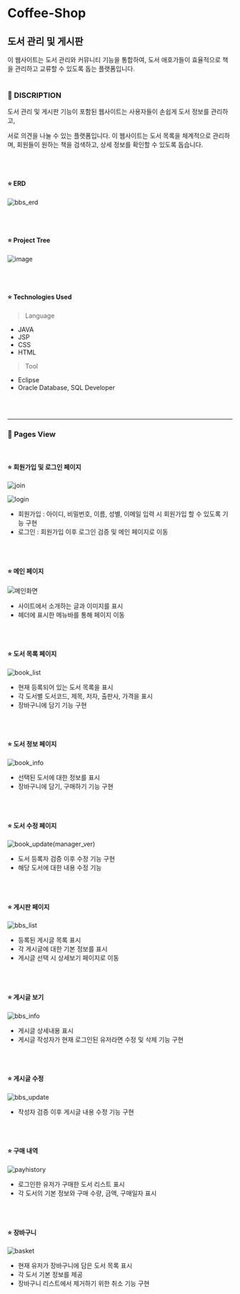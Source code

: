 # Coffee-Shop


## 도서 관리 및 게시판

이 웹사이트는 도서 관리와 커뮤니티 기능을 통합하여, 도서 애호가들이 효율적으로 책을 관리하고 교류할 수 있도록 돕는 플랫폼입니다.
<br><br>
### 📖 DISCRIPTION

도서 관리 및 게시판 기능이 포함된 웹사이트는 사용자들이 손쉽게 도서 정보를 관리하고, 

서로 의견을 나눌 수 있는 플랫폼입니다. 이 웹사이트는 도서 목록을 체계적으로 관리하며, 회원들이 원하는 책을 검색하고, 상세 정보를 확인할 수 있도록 돕습니다.

<br><br>
#### ⭐ ERD

![bbs_erd](https://github.com/user-attachments/assets/4e81dffc-1cea-4091-9c0c-14bc275eb9ab)

<br><br>

#### ⭐ Project Tree

![image](https://github.com/user-attachments/assets/abfe867c-0a47-4f86-9ab9-ed60e23ba433)

<br><br>

#### ⭐ Technologies Used
> Language
- JAVA
- JSP
- CSS
- HTML
> Tool
- Eclipse
- Oracle Database, SQL Developer
  
<br><br>

---
### 📖 Pages View

<br>

#### ⭐ 회원가입 및 로그인 페이지

![join](https://github.com/user-attachments/assets/6fd3c2f3-bdea-4b06-97ea-0445e14e73cb)

![login](https://github.com/user-attachments/assets/9aa52b19-7d71-4148-8b6b-128b5bebe5af)

- 회원가입 : 아이디, 비밀번호, 이름, 성별, 이메일 입력 시 회원가입 할 수 있도록 기능 구현
- 로그인 : 회원가입 이후 로그인 검증 및 메인 페이지로 이동

<br><br>

#### ⭐ 메인 페이지

![메인화면](https://github.com/user-attachments/assets/5bd9ea8b-c314-4efd-98e1-1aadb4920f73)

- 사이트에서 소개하는 글과 이미지를 표시
- 헤더에 표시한 메뉴바를 통해 페이지 이동

<br><br>

#### ⭐ 도서 목록 페이지

![book_list](https://github.com/user-attachments/assets/19f35a22-e412-421c-bc3a-476cf20f0a5a)

- 현재 등록되어 있는 도서 목록을 표시
- 각 도서별 도서코드, 제목, 저자, 출판사, 가격을 표시
- 장바구니에 담기 기능 구현

<br><br>

#### ⭐ 도서 정보 페이지

![book_info](https://github.com/user-attachments/assets/f88f35bc-c4a6-469a-bca7-a14af1e0496f)

- 선택된 도서에 대한 정보를 표시
- 장바구니에 담기, 구매하기 기능 구현

<br><br>

#### ⭐ 도서 수정 페이지

![book_update(manager_ver)](https://github.com/user-attachments/assets/fda3ba8d-739b-470e-b982-bfb82e3a97dd)

- 도서 등록자 검증 이후 수정 기능 구현
- 해당 도서에 대한 내용 수정 기능

<br><br>

#### ⭐ 게시판 페이지

![bbs_list](https://github.com/user-attachments/assets/aecb8922-03d4-4a68-a813-d3d7522fea80)

- 등록된 게시글 목록 표시
- 각 게시글에 대한 기본 정보를 표시
- 게시글 선택 시 상세보기 페이지로 이동

<br><br>

#### ⭐ 게시글 보기

![bbs_info](https://github.com/user-attachments/assets/8ed805f3-7935-432a-8cbc-db1da90772e3)

- 게시글 상세내용 표시
- 게시글 작성자가 현재 로그인된 유저라면 수정 및 삭제 기능 구현

<br><br>

#### ⭐ 게시글 수정

![bbs_update](https://github.com/user-attachments/assets/46a2de64-bad8-4f09-b1d1-e92f174dce75)

- 작성자 검증 이후 게시글 내용 수정 기능 구현

<br><br>

#### ⭐ 구매 내역

![payhistory](https://github.com/user-attachments/assets/39356cc6-9136-4e63-bb6b-3be8ca6813fc)

- 로그인한 유저가 구매한 도서 리스트 표시
- 각 도서의 기본 정보와 구매 수량, 금액, 구매일자 표시

<br><br>

#### ⭐ 장바구니

![basket](https://github.com/user-attachments/assets/07e6133e-236e-47fa-bf19-27457761a687)

- 현재 유저가 장바구니에 담은 도서 목록 표시
- 각 도서 기본 정보를 제공
- 장바구니 리스트에서 제거하기 위한 취소 기능 구현

<br><br>


